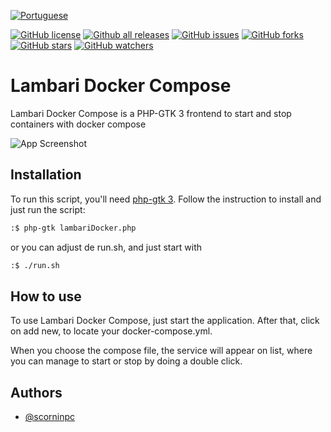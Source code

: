 [![Portuguese](https://img.shields.io/badge/see%20in-%F0%9F%87%A7%F0%9F%87%B7%20portuguese-blue.svg?style=flat-square&logo=appveyor)](https://github.com/scorninpc/lambari-docker/blob/main/README.md)

[![GitHub license](https://img.shields.io/github/license/scorninpc/lambari-docker.svg?style=flat-square)](https://github.com/scorninpc/lambari-docker/blob/master/LICENSE)
[![Github all releases](https://img.shields.io/github/downloads/scorninpc/lambari-docker/total.svg?style=flat-square)](https://GitHub.com/scorninpc/lambari-docker/releases/)
[![GitHub issues](https://img.shields.io/github/issues/scorninpc/lambari-docker.svg?style=flat-square)](https://GitHub.com/scorninpc/lambari-docker/issues/)
[![GitHub forks](https://badgen.net/github/forks/scorninpc/lambari-docker/?style=flat-square)](https://GitHub.com/scorninpc/lambari-docker/network/)
[![GitHub stars](https://badgen.net/github/stars/scorninpc/lambari-docker/?style=flat-square)](https://GitHub.com/scorninpc/lambari-docker/stargazers/)
[![GitHub watchers](https://badgen.net/github/watchers/scorninpc/lambari-docker/?style=flat-square)](https://GitHub.com/scorninpc/lambari-docker/watchers/)

# Lambari Docker Compose

Lambari Docker Compose is a PHP-GTK 3 frontend to start and stop containers with docker compose 

![App Screenshot](https://user-images.githubusercontent.com/2607849/166913575-2203dfad-74ee-479f-b615-2bafb1db90e1.png)



## Installation

To run this script, you'll need [php-gtk 3](https://github.com/scorninpc/php-gtk3/). Follow the instruction to install and just run the script: 

```bash
:$ php-gtk lambariDocker.php
```

or you can adjust de run.sh, and just start with

```bash
:$ ./run.sh
```


## How to use

To use Lambari Docker Compose, just start the application. After that, click on add new, to locate your docker-compose.yml.

When you choose the compose file, the service will appear on list, where you can manage to start or stop by doing a double click.
## Authors

- [@scorninpc](https://www.github.com/scorninpc)

